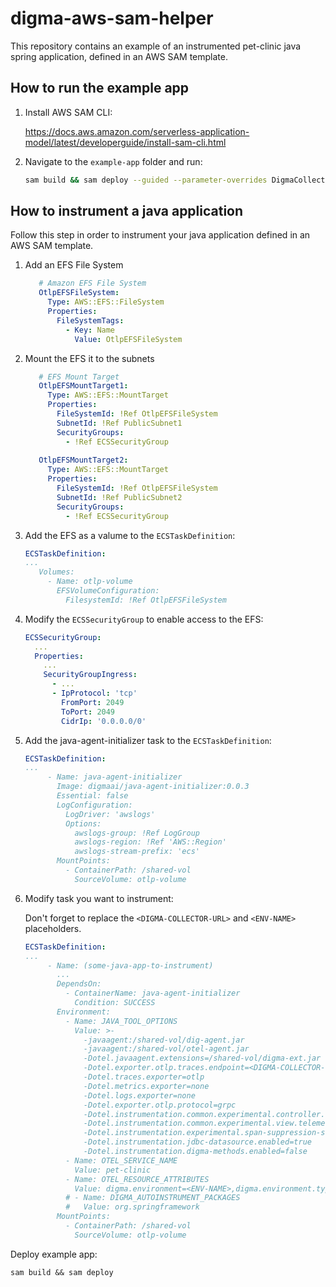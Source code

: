 # digma-aws-sam-helper

This repository contains an example of an instrumented pet-clinic java spring application, defined in an AWS SAM template.

## How to run the example app
1. Install AWS SAM CLI: 

   https://docs.aws.amazon.com/serverless-application-model/latest/developerguide/install-sam-cli.html

2. Navigate to the `example-app` folder and run:
   ``` bash
   sam build && sam deploy --guided --parameter-overrides DigmaCollectorUrl=<DIGMA-COLLECTOR-URL>
   ```


## How to instrument a java application
Follow this step in order to instrument your java application defined in an AWS SAM template.
1. Add an EFS File System
   ``` yaml
      # Amazon EFS File System
      OtlpEFSFileSystem:
        Type: AWS::EFS::FileSystem
        Properties:
          FileSystemTags:
            - Key: Name
              Value: OtlpEFSFileSystem
    ```
   
2. Mount the EFS it to the subnets
   ``` yaml
      # EFS Mount Target
      OtlpEFSMountTarget1:
        Type: AWS::EFS::MountTarget
        Properties:
          FileSystemId: !Ref OtlpEFSFileSystem
          SubnetId: !Ref PublicSubnet1
          SecurityGroups: 
            - !Ref ECSSecurityGroup  
    
      OtlpEFSMountTarget2:
        Type: AWS::EFS::MountTarget
        Properties:
          FileSystemId: !Ref OtlpEFSFileSystem
          SubnetId: !Ref PublicSubnet2
          SecurityGroups: 
            - !Ref ECSSecurityGroup
    ```

3. Add the EFS as a valume to the `ECSTaskDefinition`:
   ``` yaml
   ECSTaskDefinition:
   ...
      Volumes:
        - Name: otlp-volume
          EFSVolumeConfiguration:
            FilesystemId: !Ref OtlpEFSFileSystem
    ```

4. Modify the `ECSSecurityGroup` to enable access to the EFS:
   ``` yaml
   ECSSecurityGroup:
     ...
     Properties:
       ...
       SecurityGroupIngress:
         - ...
         - IpProtocol: 'tcp'
           FromPort: 2049
           ToPort: 2049
           CidrIp: '0.0.0.0/0'
    ``` 

5. Add the java-agent-initializer task to the `ECSTaskDefinition`:
   ``` yaml
   ECSTaskDefinition:
   ...
        - Name: java-agent-initializer
          Image: digmaai/java-agent-initializer:0.0.3
          Essential: false
          LogConfiguration:
            LogDriver: 'awslogs'
            Options:
              awslogs-group: !Ref LogGroup
              awslogs-region: !Ref 'AWS::Region'
              awslogs-stream-prefix: 'ecs'
          MountPoints:
            - ContainerPath: /shared-vol
              SourceVolume: otlp-volume
    ```

6. Modify task you want to instrument:
   
   Don't forget to replace the `<DIGMA-COLLECTOR-URL>` and `<ENV-NAME>` placeholders.
   ``` yaml
   ECSTaskDefinition:
   ...
        - Name: (some-java-app-to-instrument)
          ...
          DependsOn:
            - ContainerName: java-agent-initializer
              Condition: SUCCESS
          Environment:
            - Name: JAVA_TOOL_OPTIONS 
              Value: >-
                -javaagent:/shared-vol/dig-agent.jar 
                -javaagent:/shared-vol/otel-agent.jar 
                -Dotel.javaagent.extensions=/shared-vol/digma-ext.jar 
                -Dotel.exporter.otlp.traces.endpoint=<DIGMA-COLLECTOR-URL>
                -Dotel.traces.exporter=otlp 
                -Dotel.metrics.exporter=none 
                -Dotel.logs.exporter=none 
                -Dotel.exporter.otlp.protocol=grpc 
                -Dotel.instrumentation.common.experimental.controller.telemetry.enabled=true 
                -Dotel.instrumentation.common.experimental.view.telemetry.enabled=true 
                -Dotel.instrumentation.experimental.span-suppression-strategy=none 
                -Dotel.instrumentation.jdbc-datasource.enabled=true
                -Dotel.instrumentation.digma-methods.enabled=false
            - Name: OTEL_SERVICE_NAME
              Value: pet-clinic
            - Name: OTEL_RESOURCE_ATTRIBUTES
              Value: digma.environment=<ENV-NAME>,digma.environment.type=Public
            # - Name: DIGMA_AUTOINSTRUMENT_PACKAGES
            #   Value: org.springframework
          MountPoints:
            - ContainerPath: /shared-vol
              SourceVolume: otlp-volume
    ```



Deploy example app:
```
sam build && sam deploy
```

